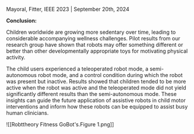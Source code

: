 Mayoral, Fitter, IEEE 2023 | September 20th, 2024

**Conclusion:** 

Children worldwide are growing more sedentary over time, leading to considerable accompanying wellness challenges. Pilot results from our research group have shown that robots may offer something different or better than other developmentally appropriate toys for motivating physical activity.

The child users experienced a teleoperated robot mode, a semi-autonomous robot mode, and a control condition during which the robot was present but inactive. Results showed that children tended to be more active when the robot was active and the teleoperated mode did not yield significantly different results than the semi-autonomous mode. These insights can guide the future application of assistive robots in child motor interventions and inform how these robots can be equipped to assist busy human clinicians.

![[Robttheory Fitness GoBot's.Figure 1.png]]